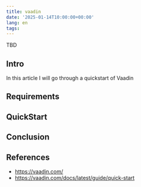 ```yaml
---
title: vaadin
date: '2025-01-14T10:00:00+00:00'
lang: en
tags:
---
```


TBD

## Intro ##

In this article I will go through a quickstart of Vaadin

## Requirements ##

## QuickStart ##

## Conclusion ##

## References ##

* <https://vaadin.com/>
* <https://vaadin.com/docs/latest/guide/quick-start>
